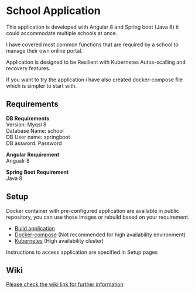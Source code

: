 # School Application
This application is developed with Angular 8 and Spring boot (Java 8) it could accommodate multiple schools at once.

I have covered most common functions that are required by a school to manage their own online portal.

Application is designed to be Resilient with Kubernetes Autos-scalling and recovery features.

If you want to try the application i have also created docker-compose file which is simpler to start with.

## Requirements
**DB Requirements**  
Version: Myqsl 8  
Database Name: school  
DB User name: springboot  
DB assword: Password  
  
**Angular Requirement**  
Angualr 8  
  
**Spring Boot Requirement**   
Java 8  

## Setup
Docker container with pre-configured application are available in public repository, you can use those images or rebuild based on your requirement.
* [Build application](https://github.com/karthiksurabathula/school/wiki/Build-application)
* [Docker-compose](https://github.com/karthiksurabathula/school/wiki/docker-compose-setup-instructions) (Not recommended for high availability environment)
* [Kubernetes](https://github.com/karthiksurabathula/school/tree/master/kubernetes) (High availability cluster)

Instructions to access application are specified in Setup pages

## Wiki
[Please check the wiki link for further information](https://github.com/karthiksurabathula/school/wiki)

